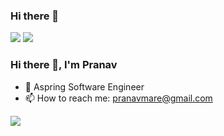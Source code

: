 ### Hi there 👋

[<img src="https://img.shields.io/badge/linkedin-%230077B5.svg?&style=flat-square&logo=linkedin&logoColor=white" />](https://www.linkedin.com/in/pranavmare/)
[<img src="https://img.shields.io/badge/github-%2312100E.svg?&style=flat-square&logo=github&logoColor=white&color=black" />](https://github.com/pranavmare/)

### Hi there 👋, I'm Pranav

- 🏢 Aspring Software Engineer
- 📫 How to reach me: pranavmare@gmail.com

![](https://komarev.com/ghpvc/?username=PranavMare&color=green)
